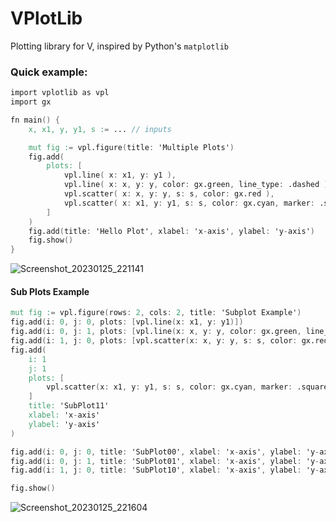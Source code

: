 # VPlotLib

Plotting library for V, inspired by Python's `matplotlib`

### Quick example:

```v
import vplotlib as vpl
import gx

fn main() {
	x, x1, y, y1, s := ... // inputs

	mut fig := vpl.figure(title: 'Multiple Plots')
	fig.add(
		plots: [
			vpl.line( x: x1, y: y1 ),
			vpl.line( x: x, y: y, color: gx.green, line_type: .dashed ),
			vpl.scatter( x: x, y: y, s: s, color: gx.red ),
			vpl.scatter( x: x1, y: y1, s: s, color: gx.cyan, marker: .square ),
		]
	)
	fig.add(title: 'Hello Plot', xlabel: 'x-axis', ylabel: 'y-axis')
	fig.show()
}
```
![Screenshot_20230125_221141](https://user-images.githubusercontent.com/34854740/214625478-062428c0-b06d-42f4-b897-2f9af8a57dc9.png)


#### Sub Plots Example

```v
mut fig := vpl.figure(rows: 2, cols: 2, title: 'Subplot Example')
fig.add(i: 0, j: 0, plots: [vpl.line(x: x1, y: y1)])
fig.add(i: 0, j: 1, plots: [vpl.line(x: x, y: y, color: gx.green, line_type: .dashed)])
fig.add(i: 1, j: 0, plots: [vpl.scatter(x: x, y: y, s: s, color: gx.red)])
fig.add(
	i: 1
	j: 1
	plots: [
		vpl.scatter(x: x1, y: y1, s: s, color: gx.cyan, marker: .square),
	]
	title: 'SubPlot11'
	xlabel: 'x-axis'
	ylabel: 'y-axis'
)

fig.add(i: 0, j: 0, title: 'SubPlot00', xlabel: 'x-axis', ylabel: 'y-axis')
fig.add(i: 0, j: 1, title: 'SubPlot01', xlabel: 'x-axis', ylabel: 'y-axis')
fig.add(i: 1, j: 0, title: 'SubPlot10', xlabel: 'x-axis', ylabel: 'y-axis')

fig.show()
```
![Screenshot_20230125_221604](https://user-images.githubusercontent.com/34854740/214625568-3e7eff09-7a06-4be0-b0d7-29f6b78951cd.png)
